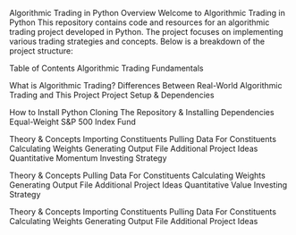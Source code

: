 Algorithmic Trading in Python 
Overview
Welcome to Algorithmic Trading in Python This repository contains code and resources for an algorithmic trading project developed in Python. The project focuses on implementing various trading strategies and concepts. Below is a breakdown of the project structure:

Table of Contents
Algorithmic Trading Fundamentals

What is Algorithmic Trading?
Differences Between Real-World Algorithmic Trading and This Project
Project Setup & Dependencies

How to Install Python
Cloning The Repository & Installing Dependencies
Equal-Weight S&P 500 Index Fund

Theory & Concepts
Importing Constituents
Pulling Data For Constituents
Calculating Weights
Generating Output File
Additional Project Ideas
Quantitative Momentum Investing Strategy

Theory & Concepts
Pulling Data For Constituents
Calculating Weights
Generating Output File
Additional Project Ideas
Quantitative Value Investing Strategy

Theory & Concepts
Importing Constituents
Pulling Data For Constituents
Calculating Weights
Generating Output File
Additional Project Ideas
